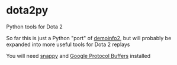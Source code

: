 dota2py
=======

Python tools for Dota 2

So far this is just a Python "port" of [demoinfo2](https://developer.valvesoftware.com/wiki/Dota_2_Demo_Format), but will probably be expanded into more useful tools for Dota 2 replays

You will need [snappy](http://code.google.com/p/snappy/) and [Google Protocol Buffers](https://developers.google.com/protocol-buffers/) installed